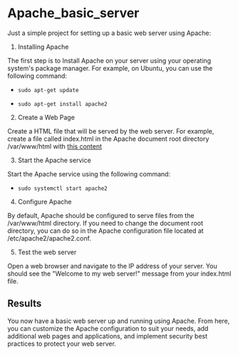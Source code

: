# Apache_basic_server

Just a simple project for setting up a basic web server using Apache:


1. Installing Apache

The first step is to Install Apache on your server using your operating system's package manager. For example, on Ubuntu, you can use the following command:

- `sudo apt-get update`

- `sudo apt-get install apache2`

2. Create a Web Page

Create a HTML file that will be served by the web server. For example, create a file called index.html in the Apache document root directory /var/www/html with [this content](https://github.com/Aphellirus/Apache_basic_server/blob/main/index.html) 

3. Start the Apache service

Start the Apache service using the following command:
- `sudo systemctl start apache2`

4. Configure Apache

By default, Apache should be configured to serve files from the /var/www/html directory. If you need to change the document root directory, you can do so in the Apache configuration file located at /etc/apache2/apache2.conf.

5. Test the web server

Open a web browser and navigate to the IP address of your server. You should see the "Welcome to my web server!" message from your index.html file.

## Results

You now have a basic web server up and running using Apache. From here, you can customize the Apache configuration to suit your needs, add additional web pages and applications, and implement security best practices to protect your web server.
